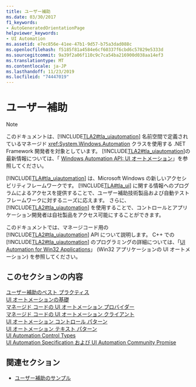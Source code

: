```yaml
---
title: ユーザー補助
ms.date: 03/30/2017
f1_keywords:
- AutoGeneratedOrientationPage
helpviewer_keywords:
- UI Automation
ms.assetid: e7ec856e-41ee-47b1-9d57-b75a3dad088c
ms.openlocfilehash: f5185f81a4584e6cf60337f6cbd6c57829e5333d
ms.sourcegitcommit: 9a39f2a06f110c9c7ca54ba216900d038aa14ef3
ms.translationtype: MT
ms.contentlocale: ja-JP
ms.lasthandoff: 11/23/2019
ms.locfileid: "74447019"
---
```

# <a name="accessibility"></a>ユーザー補助
> [!NOTE]
> このドキュメントは、[!INCLUDE[TLA2#tla_uiautomation](../../../includes/tla2sharptla-uiautomation-md.md)] 名前空間で定義されているマネージド <xref:System.Windows.Automation> クラスを使用する .NET Framework 開発者を対象としています。 [!INCLUDE[TLA2#tla_uiautomation](../../../includes/tla2sharptla-uiautomation-md.md)]の最新情報については、「 [Windows Automation API: UI オートメーション](/windows/win32/winauto/entry-uiauto-win32)」を参照してください。  
  
 [!INCLUDE[TLA#tla_uiautomation](../../../includes/tlasharptla-uiautomation-md.md)] は、Microsoft Windows の新しいアクセシビリティフレームワークです。 [!INCLUDE[TLA#tla_ui](../../../includes/tlasharptla-ui-md.md)] に関する情報へのプログラムによるアクセスを提供することで、ユーザー補助技術製品および自動テスト フレームワークに対するニーズに応えます。 さらに、[!INCLUDE[TLA2#tla_uiautomation](../../../includes/tla2sharptla-uiautomation-md.md)] を使用することで、コントロールとアプリケーション開発者は自社製品をアクセス可能にすることができます。  
  
 このドキュメントでは、マネージコード用の [!INCLUDE[TLA2#tla_uiautomation](../../../includes/tla2sharptla-uiautomation-md.md)] API について説明します。 C++ での [!INCLUDE[TLA2#tla_uiautomation](../../../includes/tla2sharptla-uiautomation-md.md)] のプログラミングの詳細については、「[UI Automation for Win32 Applications](/windows/desktop/winauto/windows-automation-api-portal)」 (Win32 アプリケーションの UI オートメーション) を参照してください。  
  
## <a name="in-this-section"></a>このセクションの内容  
 [ユーザー補助のベスト プラクティス](accessibility-best-practices.md)  
 [UI オートメーションの基礎](index.md)  
 [マネージド コードの UI オートメーション プロバイダー](ui-automation-providers-for-managed-code.md)  
 [マネージド コードの UI オートメーション クライアント](ui-automation-clients-for-managed-code.md)  
 [UI オートメーション コントロール パターン](ui-automation-control-patterns.md)  
 [UI オートメーション テキスト パターン](ui-automation-text-pattern.md)  
 [UI Automation Control Types](ui-automation-control-types.md)  
 [UI Automation Specification および UI Automation Community Promise](ui-automation-specification-and-community-promise.md)  
  
## <a name="related-sections"></a>関連セクション  

- [ユーザー補助のサンプル](https://github.com/Microsoft/WPF-Samples/tree/master/Accessibility) 
